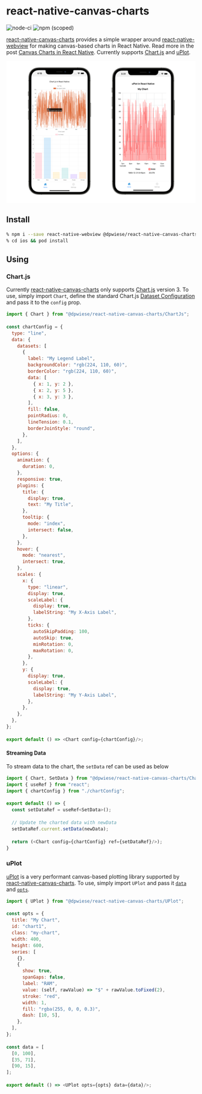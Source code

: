 # react-native-canvas-charts

![node-ci](https://github.com/dpwiese/react-native-canvas-charts/workflows/node-ci/badge.svg)
![npm (scoped)](https://img.shields.io/npm/v/@dpwiese/react-native-canvas-charts)

[react-native-canvas-charts](https://github.com/dpwiese/react-native-canvas-charts) provides a simple wrapper around [react-native-webview](https://github.com/react-native-webview/react-native-webview) for making canvas-based charts in React Native.
Read more in the post [Canvas Charts in React Native](https://danielwiese.com/posts/react-native-canvas-charts/).
Currently supports [Chart.js](https://www.chartjs.org) and [uPlot](https://github.com/leeoniya/uPlot).

![react-native-canvas-charts](img/react-native-canvas-charts.png "react-native-canvas-charts")

## Install

```sh
% npm i --save react-native-webview @dpwiese/react-native-canvas-charts
% cd ios && pod install
```

## Using

### Chart.js

Currently [react-native-canvas-charts](https://github.com/dpwiese/react-native-canvas-charts) only supports [Chart.js](https://www.chartjs.org) version 3.
To use, simply import `Chart`, define the standard Chart.js [Dataset Configuration](https://www.chartjs.org/docs/master/configuration/index#dataset-configuration) and pass it to the `config` prop.

```js
import { Chart } from "@dpwiese/react-native-canvas-charts/ChartJs";

const chartConfig = {
  type: "line",
  data: {
    datasets: [
      {
        label: "My Legend Label",
        backgroundColor: "rgb(224, 110, 60)",
        borderColor: "rgb(224, 110, 60)",
        data: [
          { x: 1, y: 2 },
          { x: 2, y: 5 },
          { x: 3, y: 3 },
        ],
        fill: false,
        pointRadius: 0,
        lineTension: 0.1,
        borderJoinStyle: "round",
      },
    ],
  },
  options: {
    animation: {
      duration: 0,
    },
    responsive: true,
    plugins: {
      title: {
        display: true,
        text: "My Title",
      },
      tooltip: {
        mode: "index",
        intersect: false,
      },
    },
    hover: {
      mode: "nearest",
      intersect: true,
    },
    scales: {
      x: {
        type: "linear",
        display: true,
        scaleLabel: {
          display: true,
          labelString: "My X-Axis Label",
        },
        ticks: {
          autoSkipPadding: 100,
          autoSkip: true,
          minRotation: 0,
          maxRotation: 0,
        },
      },
      y: {
        display: true,
        scaleLabel: {
          display: true,
          labelString: "My Y-Axis Label",
        },
      },
    },
  },
};

export default () => <Chart config={chartConfig}/>;
```

#### Streaming Data

To stream data to the chart, the `setData` ref can be used as below

```js
import { Chart, SetData } from "@dpwiese/react-native-canvas-charts/ChartJs";
import { useRef } from "react";
import { chartConfig } from "./chartConfig";

export default () => {
  const setDataRef = useRef<SetData>();

  // Update the charted data with newData
  setDataRef.current.setData(newData);

  return (<Chart config={chartConfig} ref={setDataRef}/>);
}
```

### uPlot

[uPlot](https://github.com/leeoniya/uPlot) is a very performant canvas-based plotting library supported by [react-native-canvas-charts](https://github.com/dpwiese/react-native-canvas-charts).
To use, simply import `UPlot` and pass it [`data`](https://github.com/leeoniya/uPlot/tree/master/docs#data-format) and [`opts`](https://github.com/leeoniya/uPlot/tree/master/docs#basics).

```js
import { UPlot } from "@dpwiese/react-native-canvas-charts/UPlot";

const opts = {
  title: "My Chart",
  id: "chart1",
  class: "my-chart",
  width: 400,
  height: 600,
  series: [
    {},
    {
      show: true,
      spanGaps: false,
      label: "RAM",
      value: (self, rawValue) => "$" + rawValue.toFixed(2),
      stroke: "red",
      width: 1,
      fill: "rgba(255, 0, 0, 0.3)",
      dash: [10, 5],
    },
  ],
};

const data = [
  [0, 100],
  [35, 71],
  [90, 15],
];

export default () => <UPlot opts={opts} data={data}/>;
```

